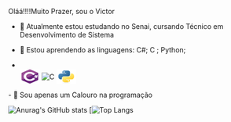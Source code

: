 Oláá!!!!Muito Prazer, sou o Victor

- 🥽 Atualmente estou estudando no Senai, cursando Técnico em
Desenvolvimento de Sistema
- 🤔 Estou aprendendo as linguagens:
  C#;
  C ;
  Python;
- <div style="display: inline_block"><br>
  
  <img align="center" alt="Csharp" height="30" width="40" src="https://raw.githubusercontent.com/devicons/devicon/master/icons/csharp/csharp-original.svg">
  <img align="center" alt="C" height="30" width="40" src="https://cdn.jsdelivr.net/gh/devicons/devicon/icons/c/c-original.svg" />
  <img align="center" alt="Python" height="30" width="40" src="https://raw.githubusercontent.com/devicons/devicon/master/icons/python/python-original.svg">
  
</div>
- 📘 Sou apenas um Calouro na programação


![Anurag's GitHub stats](https://github-readme-stats.vercel.app/api?username=VictorHMSforne&show_icons=true&theme=tokyonight)
[![Top Langs](https://github-readme-stats.vercel.app/api/top-langs/?username=VictorHMSforne&layout=donut&theme=tokyonight)



